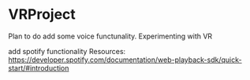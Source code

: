 # VRProject

Plan to do add some voice functunality. Experimenting with VR

add spotify functionality
Resources:
https://developer.spotify.com/documentation/web-playback-sdk/quick-start/#introduction
